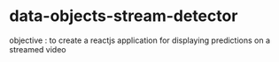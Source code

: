# data-objects-stream-detector
objective : to create a reactjs application for displaying predictions on a streamed video
